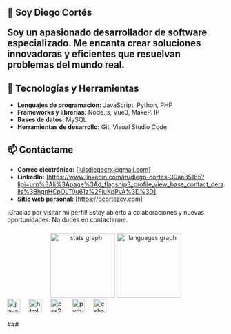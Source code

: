 <h2 align="left">👋 Soy Diego Cortés

Soy un apasionado desarrollador de software especializado. Me encanta crear soluciones innovadoras y eficientes que resuelvan problemas del mundo real.

## 🚀 Tecnologías y Herramientas

- **Lenguajes de programación:** JavaScript, Python, PHP
- **Frameworks y librerías:** Node.js, Vue3, MakePHP
- **Bases de datos:** MySQL
- **Herramientas de desarrollo:** Git, Visual Studio Code

## 📫 Contáctame

- **Correo electrónico:** [luisdiegocrx@gmail.com]
- **LinkedIn:** [https://www.linkedin.com/in/diego-cortes-30aa85165?lipi=urn%3Ali%3Apage%3Ad_flagship3_profile_view_base_contact_details%3BhgnHCpOLT0u61z%2FjuKpPvA%3D%3D]
- **Sitio web personal:** [https://dcortezcv.com]

¡Gracias por visitar mi perfil! Estoy abierto a colaboraciones y nuevas oportunidades. No dudes en contactarme.
</h2>

###

<div align="center">
  <img src="https://github-readme-stats.vercel.app/api?username=Cortezx25x&hide_title=false&hide_rank=false&show_icons=true&include_all_commits=true&count_private=true&disable_animations=false&theme=dracula&locale=en&hide_border=false" height="150" alt="stats graph"  />
  <img src="https://github-readme-stats.vercel.app/api/top-langs?username=Cortezx25x&locale=en&hide_title=false&layout=compact&card_width=320&langs_count=5&theme=dracula&hide_border=false" height="150" alt="languages graph"  />
</div>

<div align="left">
  <img src="https://cdn.jsdelivr.net/gh/devicons/devicon/icons/javascript/javascript-original.svg" height="30" alt="javascript logo"  />
  <img width="12" />
  <img src="https://cdn.jsdelivr.net/gh/devicons/devicon/icons/html5/html5-original.svg" height="30" alt="html5 logo"  />
  <img width="12" />
  <img src="https://cdn.jsdelivr.net/gh/devicons/devicon/icons/css3/css3-original.svg" height="30" alt="css3 logo"  />
  <img width="12" />
  <img src="https://cdn.jsdelivr.net/gh/devicons/devicon/icons/python/python-original.svg" height="30" alt="python logo"  />
  <img width="12" />
  <img src="https://cdn.jsdelivr.net/gh/devicons/devicon/icons/csharp/csharp-original.svg" height="30" alt="csharp logo"  />
</div>

<br clear="both">
###
